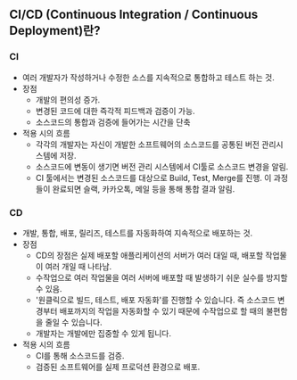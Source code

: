 ## CI/CD (Continuous Integration / Continuous Deployment)란?

### CI
- 여러 개발자가 작성하거나 수정한 소스를 지속적으로 통합하고 테스트 하는 것.
- 장점
  - 개발의 편의성 증가.
  - 변경된 코드에 대한 즉각적 피드백과 검증이 가능.
  - 소스코드의 통합과 검증에 들어가는 시간을 단축
- 적용 시의 흐름
  - 각각의 개발자는 자신이 개발한 소프트웨어의 소스코드를 공통된 버전 관리시스템에 저장.
  - 소스코드에 변동이 생기면 버전 관리 시스템에서 CI툴로 소스코드 변경을 알림.
  - CI 툴에서는 변경된 소스코드를 대상으로 Build, Test, Merge를 진행. 이 과정들이 완료되면 슬랙, 카카오톡, 메일 등을 통해 통합 결과 알림. 

### CD
- 개발, 통합, 배포, 릴리즈, 테스트를 자동화하여 지속적으로 배포하는 것.
- 장점
  - CD의 장점은 실제 배포할 애플리케이션의 서버가 여러 대일 때, 배포할 작업물이 여러 개일 때 나타남. 
  - 수작업으로 여러 작업물을 여러 서버에 배포할 때 발생하기 쉬운 실수를 방지할 수 있음.
  - '원클릭으로 빌드, 테스트, 배포 자동화'를 진행할 수 있습니다. 즉 소스코드 변경부터 배포까지의 작업을 자동화할 수 있기 때문에 수작업으로 할 때의 불편함을 줄일 수 있습니다.
  - 개발자는 개발에만 집중할 수 있게 됩니다.  
- 적용 시의 흐름
  - CI를 통해 소스코드를 검증.
  - 검증된 소프트웨어를 실제 프로덕션 환경으로 배포.
